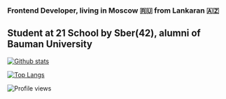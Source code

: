 ### Frontend Developer, living in Moscow  :ru:  from Lankaran  :azerbaijan:

## Student at 21 School by Sber(42), alumni of Bauman University

[![Github stats](https://github-readme-stats.vercel.app/api?username=horezmi&show_icons=true&theme=radical)](https://github.com/horezmi)

[![Top Langs](https://github-readme-stats.vercel.app/api/top-langs/?username=horezmi&show_icons=true&theme=radical)](https://github.com/horezmi)

![Profile views](https://gpvc.arturio.dev/horezmi)
